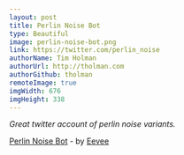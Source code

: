 ```yaml
---
layout: post
title: Perlin Noise Bot
type: Beautiful
image: perlin-noise-bot.png
link: https://twitter.com/perlin_noise
authorName: Tim Holman
authorUrl: http://tholman.com
authorGithub: tholman
remoteImage: true
imgWidth: 676
imgHeight: 338
---
```


_Great twitter account of perlin noise variants._

[Perlin Noise Bot](https://twitter.com/perlin_noise) - by [Eevee](https://eev.ee)
